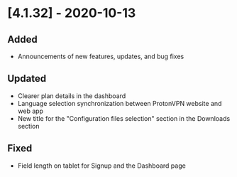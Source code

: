# [4.1.32] - 2020-10-13

## Added

-   Announcements of new features, updates, and bug fixes 

## Updated
- Clearer plan details in the dashboard 
- Language selection synchronization between ProtonVPN website and web app
- New title for the "Configuration files selection" section in the Downloads section 

## Fixed

-  Field length on tablet for Signup and the Dashboard page